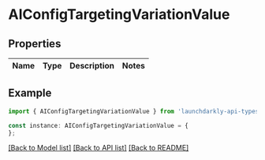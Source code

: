 # AIConfigTargetingVariationValue


## Properties

Name | Type | Description | Notes
------------ | ------------- | ------------- | -------------

## Example

```typescript
import { AIConfigTargetingVariationValue } from 'launchdarkly-api-typescript';

const instance: AIConfigTargetingVariationValue = {
};
```

[[Back to Model list]](../README.md#documentation-for-models) [[Back to API list]](../README.md#documentation-for-api-endpoints) [[Back to README]](../README.md)
